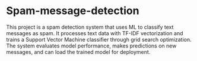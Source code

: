 # Spam-message-detection
This project is a spam detection system that uses ML to classify text messages as spam. It processes text data with TF-IDF vectorization and trains a Support Vector Machine classifier through grid search optimization. The system evaluates model performance, makes predictions on new messages, and can load the trained model for deployment.
